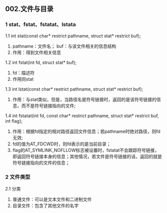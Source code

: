 ## **002.文件与目录**

### **1 stat、fstat、fstatat、lstata**

1.1 int stat(const char* restrict pathname, struct stat* restrict buf);
  1. pathname：文件名； buf：与该文件相关的信息结构    
  2. 作用：得到文件相关信息   

1.2 int fstat(int fd, struct stat* buf);
  1. fd：描述符
  2. 作用同stat   

1.3 int lstat(const char* restrict pathname, struct stat* restrict buf);
  1. 作用：与stat类似，但是，当路径名是符号链接时，返回的是该符号链接的信息，而不是符号链接指向的文件;   

1.4 int fstatat(int fd, const char* restrict pathname, struct stat* restrict buf, int flag);
  1. 作用：根据fd指定的相对路径返回文件信息；若pathname时绝对路径，则fd无效;
  2. fd的值为AT_FDCWD时，则fd表示的是当前目录；
  3. flag的AT_SYMLINK_NOFLLOW标志被设置时，fstatat不会跟踪符号链接，即返回符号链接本身的信息；其他情况，若文件是符号链接的话，返回的就是符号链接指向的文件的信息；   


### **2 文件类型**

2.1 分类
  1. 普通文件：可以是文本文件和二进制文件
  2. 目录文件：包含了其他文件的名字
